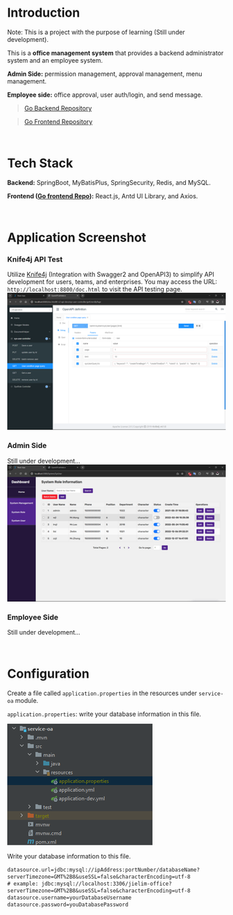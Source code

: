 # Introduction
Note: This is a project with the purpose of learning (Still under development).

This is a **office management system** that provides a backend administrator system and an employee system.

**Admin Side:** permission management, approval management, menu management.

**Employee side:** office approval, user auth/login, and send message.

> [Go Backend Repository](https://github.com/jielim36/jielim-office-backend)

> [Go Frontend Repository](https://github.com/jielim36/jielim-office-frontend)

<br>

# Tech Stack
**Backend:** SpringBoot, MyBatisPlus, SpringSecurity, Redis, and MySQL.

**Frontend ([Go frontend Repo](https://github.com/jielim36/jielim-office-frontend)):** React.js, Antd UI Library, and Axios.

<br>

# Application Screenshot

### Knife4j API Test
Utilize [Knife4j](https://doc.xiaominfo.com/docs/quick-start) (Integration with Swagger2 and OpenAPI3) to simplify API development for users, teams, and enterprises.
You may access the URL: `http://localhost:8800/doc.html` to visit the API testing page.
![Knife4j API Test](./github_assets/knife4j.png)

### Admin Side
Still under development...
![Admin Side](./github_assets/admin_side.png)

### Employee Side
Still under development...

<br>

# Configuration

Create a file called `application.properties` in the resources under `service-oa` module.

`application.properties`: write your database information in this file.

![service-oa file structure](./github_assets/service-oa_file_structure.png)

Write your database information to this file.
```properties
datasource.url=jdbc:mysql://ipAddress:portNumber/databaseName?serverTimezone=GMT%2B8&useSSL=false&characterEncoding=utf-8 
# example: jdbc:mysql://localhost:3306/jielim-office?serverTimezone=GMT%2B8&useSSL=false&characterEncoding=utf-8
datasource.username=yourDatabaseUsername
datasource.password=youDatabasePassword
```
